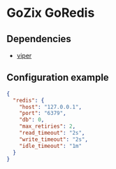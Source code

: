 # GoZix GoRedis

## Dependencies

* [viper](https://github.com/gozix/viper)

## Configuration example

```json
{
  "redis": {
    "host": "127.0.0.1",
    "port": "6379",
    "db": 0,
    "max_retiries": 2,   
    "read_timeout": "2s",
    "write_timeout": "2s",
    "idle_timeout": "1m"
  }
}
```
